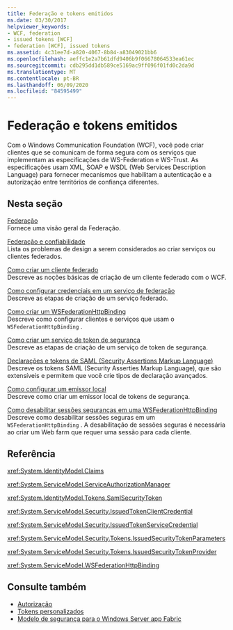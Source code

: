 ```yaml
---
title: Federação e tokens emitidos
ms.date: 03/30/2017
helpviewer_keywords:
- WCF, federation
- issued tokens [WCF]
- federation [WCF], issued tokens
ms.assetid: 4c31ee7d-a820-4067-8b84-a83049021bb6
ms.openlocfilehash: aeffc1e2a7b61dfd9406b9f06678064533ea61ec
ms.sourcegitcommit: cdb295dd1db589ce5169ac9ff096f01fd0c2da9d
ms.translationtype: MT
ms.contentlocale: pt-BR
ms.lasthandoff: 06/09/2020
ms.locfileid: "84595499"
---
```

# <a name="federation-and-issued-tokens"></a>Federação e tokens emitidos
Com o Windows Communication Foundation (WCF), você pode criar clientes que se comunicam de forma segura com os serviços que implementam as especificações de WS-Federation e WS-Trust. As especificações usam XML, SOAP e WSDL (Web Services Description Language) para fornecer mecanismos que habilitam a autenticação e a autorização entre territórios de confiança diferentes.  
  
## <a name="in-this-section"></a>Nesta seção  
 [Federação](federation.md)  
 Fornece uma visão geral da Federação.  
  
 [Federação e confiabilidade](federation-and-trust.md)  
 Lista os problemas de design a serem considerados ao criar serviços ou clientes federados.  
  
 [Como criar um cliente federado](how-to-create-a-federated-client.md)  
 Descreve as noções básicas de criação de um cliente federado com o WCF.  
  
 [Como configurar credenciais em um serviço de federação](how-to-configure-credentials-on-a-federation-service.md)  
 Descreve as etapas de criação de um serviço federado.  
  
 [Como criar um WSFederationHttpBinding](how-to-create-a-wsfederationhttpbinding.md)  
 Descreve como configurar clientes e serviços que usam o `WSFederationHttpBinding` .  
  
 [Como criar um serviço de token de segurança](how-to-create-a-security-token-service.md)  
 Descreve as etapas de criação de um serviço de token de segurança.  
  
 [Declarações e tokens de SAML (Security Assertions Markup Language)](saml-tokens-and-claims.md)  
 Descreve os tokens SAML (Security Asserties Markup Language), que são extensíveis e permitem que você crie tipos de declaração avançados.  
  
 [Como configurar um emissor local](how-to-configure-a-local-issuer.md)  
 Descreve como criar um emissor local de tokens de segurança.  
  
 [Como desabilitar sessões seguranças em uma WSFederationHttpBinding](how-to-disable-secure-sessions-on-a-wsfederationhttpbinding.md)  
 Descreve como desabilitar sessões seguras em um `WSFederationHttpBinding` . A desabilitação de sessões seguras é necessária ao criar um Web farm que requer uma sessão para cada cliente.  
  
## <a name="reference"></a>Referência  
 <xref:System.IdentityModel.Claims>  
  
 <xref:System.ServiceModel.ServiceAuthorizationManager>  
  
 <xref:System.IdentityModel.Tokens.SamlSecurityToken>  
  
 <xref:System.ServiceModel.Security.IssuedTokenClientCredential>  
  
 <xref:System.ServiceModel.Security.IssuedTokenServiceCredential>  
  
 <xref:System.ServiceModel.Security.Tokens.IssuedSecurityTokenParameters>  
  
 <xref:System.ServiceModel.Security.Tokens.IssuedSecurityTokenProvider>  
  
 <xref:System.ServiceModel.WSFederationHttpBinding>  
  
## <a name="see-also"></a>Consulte também

- [Autorização](authorization-in-wcf.md)
- [Tokens personalizados](../extending/custom-tokens.md)
- [Modelo de segurança para o Windows Server app Fabric](https://docs.microsoft.com/previous-versions/appfabric/ee677202(v=azure.10))
